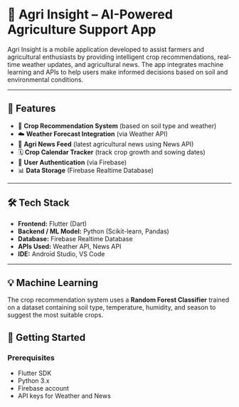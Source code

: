 # 🌾 Agri Insight – AI-Powered Agriculture Support App

Agri Insight is a mobile application developed to assist farmers and agricultural enthusiasts by providing intelligent crop recommendations, real-time weather updates, and agricultural news. The app integrates machine learning and APIs to help users make informed decisions based on soil and environmental conditions.

---

## 📱 Features

- 🌱 **Crop Recommendation System** (based on soil type and weather)
- ☁️ **Weather Forecast Integration** (via Weather API)
- 📰 **Agri News Feed** (latest agricultural news using News API)
- 🗓️ **Crop Calendar Tracker** (track crop growth and sowing dates)
- 🔐 **User Authentication** (via Firebase)
- 📊 **Data Storage** (Firebase Realtime Database)

---

## 🛠 Tech Stack

- **Frontend:** Flutter (Dart)
- **Backend / ML Model:** Python (Scikit-learn, Pandas)
- **Database:** Firebase Realtime Database
- **APIs Used:** Weather API, News API
- **IDE:** Android Studio, VS Code

---

## 💡 Machine Learning

The crop recommendation system uses a **Random Forest Classifier** trained on a dataset containing soil type, temperature, humidity, and season to suggest the most suitable crops.

## 🚀 Getting Started

### Prerequisites
- Flutter SDK
- Python 3.x
- Firebase account
- API keys for Weather and News
